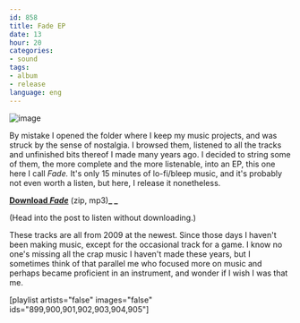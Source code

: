 ```yaml
---
id: 858
title: Fade EP
date: 13
hour: 20
categories:
- sound
tags:
- album
- release
language: eng
---
```


![image](/files/2014/03-fade-ep/cover01_400.jpg "Fade cover")

By mistake I opened the folder where I keep my music projects, and was struck by the sense of nostalgia. I browsed them, listened to all the tracks and unfinished bits thereof I made many years ago. I decided to string some of them, the more complete and the more listenable, into an EP, this one here I call _Fade._ It's only 15 minutes of lo-fi/bleep music, and it's probably not even worth a listen, but here, I release it nonetheless.

[**Download _Fade_**](//www.agj.cl/files/music/fade/fade.zip) (zip, mp3)**_
_**

(Head into the post to listen without downloading.)

These tracks are all from 2009 at the newest. Since those days I haven't been making music, except for the occasional track for a game. I know no one's missing all the crap music I haven't made these years, but I sometimes think of that parallel me who focused more on music and perhaps became proficient in an instrument, and wonder if I wish I was that me.

<!-- more -->

[playlist artists="false" images="false" ids="899,900,901,902,903,904,905"]
